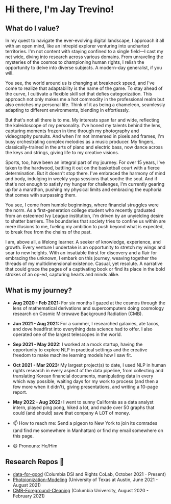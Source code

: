 # Hi there, I'm Jay Trevino!
## What do I value?
In my quest to navigate the ever-evolving digital landscape, I approach it all with an open mind, like an intrepid explorer venturing into uncharted territories. I'm not content with staying confined to a single field—I cast my net wide, diving into research across various domains. From unraveling the mysteries of the cosmos to championing human rights, I relish the opportunity to delve into diverse subjects. A modern-day generalist, if you will.

You see, the world around us is changing at breakneck speed, and I've come to realize that adaptability is the name of the game. To stay ahead of the curve, I cultivate a flexible skill set that defies categorization. This approach not only makes me a hot commodity in the professional realm but also enriches my personal life. Think of it as being a chameleon, seamlessly adapting to different environments, blending in effortlessly.

But that's not all there is to me. My interests span far and wide, reflecting the kaleidoscope of my personality. I've honed my talents behind the lens, capturing moments frozen in time through my photography and videography pursuits. And when I'm not immersed in pixels and frames, I'm busy orchestrating complex melodies as a music producer. My fingers, classically-trained in the arts of piano and electric bass, now dance across the keys and strings, giving life to my creative visions.

Sports, too, have been an integral part of my journey. For over 15 years, I've taken to the hardwood, battling it out on the basketball court with a fierce determination. But it doesn't stop there. I've embraced the harmony of mind and body, indulging in weekly yoga sessions that soothe the soul. And if that's not enough to satisfy my hunger for challenges, I'm currently gearing up for a marathon, pushing my physical limits and embracing the euphoria that comes with surpassing them.

You see, I come from humble beginnings, where financial struggles were the norm. As a first-generation college student who recently graduated from an esteemed Ivy League institution, I'm driven by an unyielding desire to shatter barriers. The boundaries that society tries to confine us within are mere illusions to me, fueling my ambition to push beyond what is expected, to break free from the chains of the past.

I am, above all, a lifelong learner. A seeker of knowledge, experience, and growth. Every venture I undertake is an opportunity to stretch my wings and soar to new heights. With an insatiable thirst for discovery and a flair for embracing the unknown, I embark on this journey, weaving together the threads of my multidimensional existence. Casual, yet resolute. A narrative that could grace the pages of a captivating book or find its place in the bold strokes of an op-ed, capturing hearts and minds alike.

## What is my journey?
- **Aug 2020 - Feb 2021:** For six months I gazed at the cosmos through the lens of mathematical derivations and supercomputers doing cosmology research on Cosmic Microwave Background Radiation (CMB).
- **Jun 2021 - Aug 2021:** For a summer, I researched galaxies, ate tacos, and dove headfirst into everything data science had to offer. I also operated one of the largest telescopes in the world.
- **Sep 2021 - May 2022:** I worked at a mock startup, having the opportunity to explore NLP in practical settings and the creative freedom to make machine learning models how I saw fit.
- **Oct 2021 - Mar 2023:** My largest project(s) to date, I used NLP in human rights research in every aspect of the data pipeline, from collecting and translating Korean financial documents, manipulating data in every which way possible, waiting days for my work to process (and then a few more when it didn't), giving presentations, and writing a 10-page report.
- **May 2022 - Aug 2022:** I went to sunny California as a data analyst intern, played ping pong, hiked a lot, and made over 50 graphs that could (and should) save that company A LOT of money.

- 📫 How to reach me: Send a pigeon to New York to join its comrades (and find me somewhere in Manhattan) or find my email somewhere on this page.
- 😄 Pronouns: He/Him

## Research Repos 🥖
- [data-for-good](https://github.com/jat2211/data-for-good) (Columbia DSI and Rights CoLab, October 2021 - Present)
- [Photoionization-Modeling](https://github.com/jat2211/Photoionization-Modeling) (University of Texas at Austin, June 2021 - August 2021)
- [CMB-Foreground-Cleaning](https://github.com/jat2211/CMB-Foreground-Cleaning) (Columbia University, August 2020 - February 2021)

